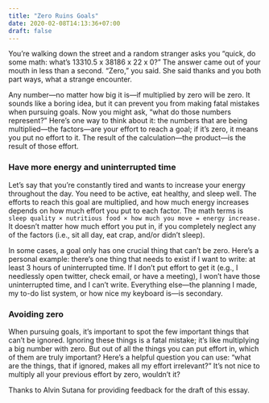 ```yaml
---
title: "Zero Ruins Goals"
date: 2020-02-08T14:13:36+07:00
draft: false
---
```


You’re walking down the street and a random stranger asks you “quick, do some math: what’s 13310.5 x 38186 x 22 x 0?” The answer came out of your mouth in less than a second. “Zero,” you said. She said thanks and you both part ways, what a strange encounter. 

Any number—no matter how big it is—if multiplied by zero will be zero. It sounds like a boring idea, but it can prevent you from making fatal mistakes when pursuing goals. Now you might ask, “what do those numbers represent?” Here’s one way to think about it: the numbers that are being multiplied—the factors—are your effort to reach a goal; if it’s zero, it means you put no effort to it. The result of the calculation—the product—is the result of those effort.

### Have more energy and uninterrupted time
Let’s say that you’re constantly tired and wants to increase your energy throughout the day. You need to be active, eat healthy, and sleep well. The efforts to reach this goal are multiplied, and how much energy increases depends on how much effort you put to each factor. The math terms is `sleep quality × nutritious food × how much you move = energy increase.` It doesn’t matter how much effort you put in, if you completely neglect any of the factors (i.e., sit all day, eat crap, and/or didn’t sleep).

In some cases, a goal only has one crucial thing that can’t be zero. Here’s a personal example: there’s one thing that needs to exist if I want to write: at least 3 hours of uninterrupted time. If I don’t put effort to get it (e.g., I needlessly open twitter, check email, or have a meeting), I won’t have those uninterrupted time, and I can’t write. Everything else—the planning I made, my to-do list system, or how nice my keyboard is—is secondary.

### Avoiding zero
When pursuing goals, it’s important to spot the few important things that can’t be ignored. Ignoring these things is a fatal mistake; it’s like multiplying a big number with zero. But out of all the things you can put effort in, which of them are truly important? Here’s a helpful question you can use: “what are the things, that if ignored, makes all my effort irrelevant?” It’s not nice to multiply all your previous effort by zero, wouldn’t it?


Thanks to Alvin Sutana for providing feedback for the draft of this essay.